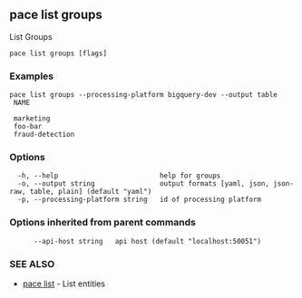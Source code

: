 ## pace list groups

List Groups

```
pace list groups [flags]
```

### Examples

```
pace list groups --processing-platform bigquery-dev --output table
 NAME

 marketing
 foo-bar
 fraud-detection
```

### Options

```
  -h, --help                         help for groups
  -o, --output string                output formats [yaml, json, json-raw, table, plain] (default "yaml")
  -p, --processing-platform string   id of processing platform
```

### Options inherited from parent commands

```
      --api-host string   api host (default "localhost:50051")
```

### SEE ALSO

* [pace list](pace_list.md)	 - List entities

